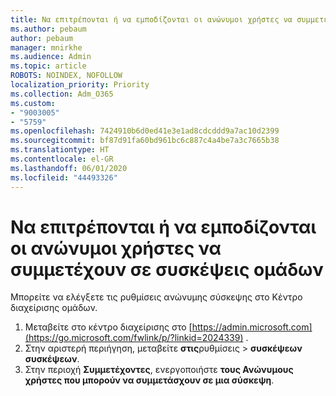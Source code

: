 ```yaml
---
title: Να επιτρέπονται ή να εμποδίζονται οι ανώνυμοι χρήστες να συμμετέχουν σε συσκέψεις ομάδων
ms.author: pebaum
author: pebaum
manager: mnirkhe
ms.audience: Admin
ms.topic: article
ROBOTS: NOINDEX, NOFOLLOW
localization_priority: Priority
ms.collection: Adm_O365
ms.custom:
- "9003005"
- "5759"
ms.openlocfilehash: 7424910b6d0ed41e3e1ad8cdcddd9a7ac10d2399
ms.sourcegitcommit: bf87d91fa60bd961bc6c887c4a4be7a3c7665b38
ms.translationtype: HT
ms.contentlocale: el-GR
ms.lasthandoff: 06/01/2020
ms.locfileid: "44493326"
---
```

# <a name="allow-or-prevent-anonymous-users-from-joining-teams-meetings"></a>Να επιτρέπονται ή να εμποδίζονται οι ανώνυμοι χρήστες να συμμετέχουν σε συσκέψεις ομάδων

Μπορείτε να ελέγξετε τις ρυθμίσεις ανώνυμης σύσκεψης στο Κέντρο διαχείρισης ομάδων.

1.  Μεταβείτε στο κέντρο διαχείρισης στο [https://admin.microsoft.com](https://go.microsoft.com/fwlink/p/?linkid=2024339) .
2.  Στην αριστερή περιήγηση, μεταβείτε **στις**ρυθμίσεις   >   **συσκέψεων συσκέψεων**.
3.  Στην περιοχή **Συμμετέχοντες**, ενεργοποιήστε **τους Ανώνυμους χρήστες που μπορούν να συμμετάσχουν σε μια σύσκεψη**.